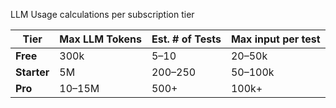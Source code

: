 LLM Usage calculations per subscription tier

| Tier        | Max LLM Tokens | Est. # of Tests | Max input per test |
| ----------- | -------------- | --------------- | ------------------ |
| **Free**    | 300k           | 5–10            | 20–50k             |
| **Starter** | 5M             | 200–250         | 50–100k            |
| **Pro**     | 10–15M         | 500+            | 100k+              |


